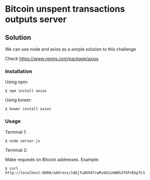 # Bitcoin unspent transactions outputs server

## Solution

We can use node and axios as a simple solution to this challenge

Check https://www.npmjs.com/package/axios

### Installation

Using npm:

`$ npm install axios`

Using bower:

`$ bower install axios`

### Usage

Terminal 1:

`$ node server.js`

Terminal 2:

Make requests on Bitcoin addresses. Example:

`$ curl http://localhost:8080/address/14DjTuAUh87cwRsbU1z6W8hZY6FnEkpfLS`
